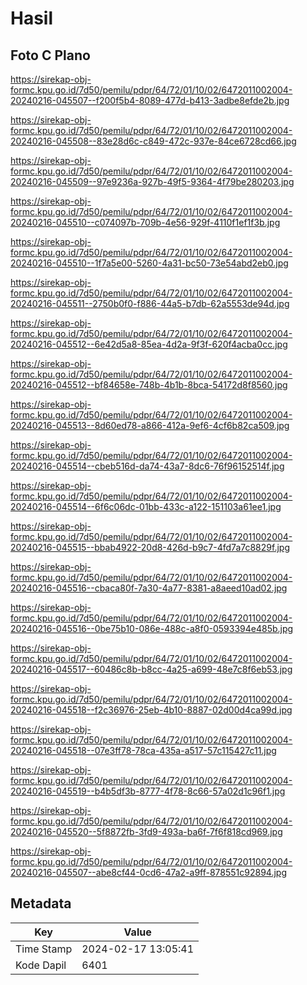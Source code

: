 # Hasil

## Foto C Plano

https://sirekap-obj-formc.kpu.go.id/7d50/pemilu/pdpr/64/72/01/10/02/6472011002004-20240216-045507--f200f5b4-8089-477d-b413-3adbe8efde2b.jpg

https://sirekap-obj-formc.kpu.go.id/7d50/pemilu/pdpr/64/72/01/10/02/6472011002004-20240216-045508--83e28d6c-c849-472c-937e-84ce6728cd66.jpg

https://sirekap-obj-formc.kpu.go.id/7d50/pemilu/pdpr/64/72/01/10/02/6472011002004-20240216-045509--97e9236a-927b-49f5-9364-4f79be280203.jpg

https://sirekap-obj-formc.kpu.go.id/7d50/pemilu/pdpr/64/72/01/10/02/6472011002004-20240216-045510--c074097b-709b-4e56-929f-4110f1ef1f3b.jpg

https://sirekap-obj-formc.kpu.go.id/7d50/pemilu/pdpr/64/72/01/10/02/6472011002004-20240216-045510--1f7a5e00-5260-4a31-bc50-73e54abd2eb0.jpg

https://sirekap-obj-formc.kpu.go.id/7d50/pemilu/pdpr/64/72/01/10/02/6472011002004-20240216-045511--2750b0f0-f886-44a5-b7db-62a5553de94d.jpg

https://sirekap-obj-formc.kpu.go.id/7d50/pemilu/pdpr/64/72/01/10/02/6472011002004-20240216-045512--6e42d5a8-85ea-4d2a-9f3f-620f4acba0cc.jpg

https://sirekap-obj-formc.kpu.go.id/7d50/pemilu/pdpr/64/72/01/10/02/6472011002004-20240216-045512--bf84658e-748b-4b1b-8bca-54172d8f8560.jpg

https://sirekap-obj-formc.kpu.go.id/7d50/pemilu/pdpr/64/72/01/10/02/6472011002004-20240216-045513--8d60ed78-a866-412a-9ef6-4cf6b82ca509.jpg

https://sirekap-obj-formc.kpu.go.id/7d50/pemilu/pdpr/64/72/01/10/02/6472011002004-20240216-045514--cbeb516d-da74-43a7-8dc6-76f96152514f.jpg

https://sirekap-obj-formc.kpu.go.id/7d50/pemilu/pdpr/64/72/01/10/02/6472011002004-20240216-045514--6f6c06dc-01bb-433c-a122-151103a61ee1.jpg

https://sirekap-obj-formc.kpu.go.id/7d50/pemilu/pdpr/64/72/01/10/02/6472011002004-20240216-045515--bbab4922-20d8-426d-b9c7-4fd7a7c8829f.jpg

https://sirekap-obj-formc.kpu.go.id/7d50/pemilu/pdpr/64/72/01/10/02/6472011002004-20240216-045516--cbaca80f-7a30-4a77-8381-a8aeed10ad02.jpg

https://sirekap-obj-formc.kpu.go.id/7d50/pemilu/pdpr/64/72/01/10/02/6472011002004-20240216-045516--0be75b10-086e-488c-a8f0-0593394e485b.jpg

https://sirekap-obj-formc.kpu.go.id/7d50/pemilu/pdpr/64/72/01/10/02/6472011002004-20240216-045517--60486c8b-b8cc-4a25-a699-48e7c8f6eb53.jpg

https://sirekap-obj-formc.kpu.go.id/7d50/pemilu/pdpr/64/72/01/10/02/6472011002004-20240216-045518--f2c36976-25eb-4b10-8887-02d00d4ca99d.jpg

https://sirekap-obj-formc.kpu.go.id/7d50/pemilu/pdpr/64/72/01/10/02/6472011002004-20240216-045518--07e3ff78-78ca-435a-a517-57c115427c11.jpg

https://sirekap-obj-formc.kpu.go.id/7d50/pemilu/pdpr/64/72/01/10/02/6472011002004-20240216-045519--b4b5df3b-8777-4f78-8c66-57a02d1c96f1.jpg

https://sirekap-obj-formc.kpu.go.id/7d50/pemilu/pdpr/64/72/01/10/02/6472011002004-20240216-045520--5f8872fb-3fd9-493a-ba6f-7f6f818cd969.jpg

https://sirekap-obj-formc.kpu.go.id/7d50/pemilu/pdpr/64/72/01/10/02/6472011002004-20240216-045507--abe8cf44-0cd6-47a2-a9ff-878551c92894.jpg


## Metadata

| Key        | Value               |
| ---------- | ------------------- |
| Time Stamp | 2024-02-17 13:05:41 |
| Kode Dapil | 6401                |



